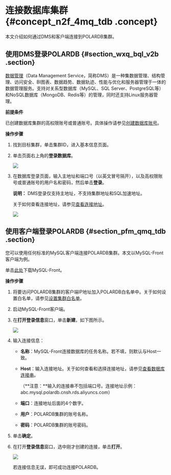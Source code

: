 # 连接数据库集群 {#concept_n2f_4mq_tdb .concept}

本文介绍如何通过DMS和客户端连接到POLARDB集群。

## 使用DMS登录POLARDB {#section_wxq_bql_v2b .section}

[数据管理](https://help.aliyun.com/product/26437.html)（Data Management Service，简称DMS）是一种集数据管理、结构管理、访问安全、BI图表、数据趋势、数据轨迹、性能与优化和服务器管理于一体的数据管理服务。支持对关系型数据库（MySQL、SQL Server、PostgreSQL等）和NoSQL数据库（MongoDB、Redis等）的管理，同时还支持Linux服务器管理。

**前提条件**

已创建数据库集群的高权限账号或普通账号。具体操作请参见[创建数据库账号](cn.zh-CN/快速入门/创建数据库账号.md)。

**操作步骤**

1.  找到目标集群，单击集群ID，进入基本信息页面。
2.  单击页面右上角的**登录数据库**。

    ![](http://static-aliyun-doc.oss-cn-hangzhou.aliyuncs.com/assets/img/3019/15471037122084_zh-CN.png)

3.  在数据库登录页面，输入主地址和端口号（以英文冒号隔开），以及高权限账号或普通账号的用户名和密码，然后单击**登录**。

    **说明：** DMS登录仅支持主地址，不支持集群地址和SQL加速地址。

    关于如何查看连接地址，请参见[查看连接地址](cn.zh-CN/快速入门/连接数据库集群/查看连接地址.md)。

    ![](http://static-aliyun-doc.oss-cn-hangzhou.aliyuncs.com/assets/img/3019/15471037122085_zh-CN.png)


## 使用客户端登录POLARDB {#section_pfm_qmq_tdb .section}

您可以使用任何标准的MySQL客户端连接POLARDB集群。本文以MySQL-Front客户端为例。

单击[此处](http://www.mysqlfront.de/)下载MySQL-Front。

**操作步骤**

1.  将要访问POLARDB集群的客户端IP地址加入POLARDB白名单中。关于如何设置白名单，请参见[设置集群白名单](cn.zh-CN/快速入门/设置集群白名单.md)。
2.  启动MySQL-Front客户端。
3.  在**打开登录信息**窗口，单击**新建**，如下图所示。

    ![](http://static-aliyun-doc.oss-cn-hangzhou.aliyuncs.com/assets/img/3020/15471037132088_zh-CN.png)

4.  输入连接信息：
    -   **名称**：MySQL-Front连接数据库的任务名称。若不填，则默认与Host一致。
    -   **Host**：输入连接地址。关于如何查看和选择连接地址，请参见[查看数据库连接串](cn.zh-CN/快速入门/连接数据库集群/查看连接地址.md)。

        （**注意：**输入的连接串不包括端口号。连接地址示例：abc.mysql.polardb.cnsh.rds.aliyuncs.com）

    -   **端口**：连接地址后面的4个数字。
    -   **用户**：POLARDB集群的账号名称。
    -   **密码**：POLARDB集群的账号密码。
5.  单击**确定**。
6.  在打开**登录信息**窗口，选中刚才创建的连接，单击**打开**。

    ![](http://static-aliyun-doc.oss-cn-hangzhou.aliyuncs.com/assets/img/3020/15471037132090_zh-CN.png)

    若连接信息无误，即可成功连接POLARDB。


